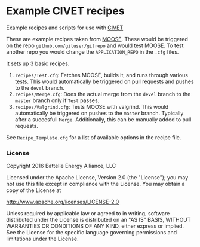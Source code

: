 # Example CIVET recipes
Example recipes and scripts for use with [CIVET](https://github.com/idaholab/civet)

These are example recipes taken from [MOOSE](https://github.com/idaholab/moose).
These would be triggered on the repo `github.com/gituser/gitrepo` and would test MOOSE.
To test another repo you would change the `APPLICATION_REPO` in the `.cfg` files.

It sets up 3 basic recipes.

1. `recipes/Test.cfg`: Fetches MOOSE, builds it, and runs through various tests. This would automatically be triggered on pull requests and pushes to the `devel` branch.
2. `recipes/Merge.cfg`: Does the actual merge from the `devel` branch to the `master` branch only if `Test` passes.
3. `recipes/Valgrind.cfg`: Tests MOOSE with valgrind. This would automatically be triggered on pushes to the `master` branch. Typically after a succesfull `Merge`.
  Additionally, this can be manually added to pull requests.

See `Recipe_Template.cfg` for a list of available options in the recipe file.

### License

Copyright 2016 Battelle Energy Alliance, LLC

Licensed under the Apache License, Version 2.0 (the "License");
you may not use this file except in compliance with the License.
You may obtain a copy of the License at

  http://www.apache.org/licenses/LICENSE-2.0

Unless required by applicable law or agreed to in writing, software
distributed under the License is distributed on an "AS IS" BASIS,
WITHOUT WARRANTIES OR CONDITIONS OF ANY KIND, either express or implied.
See the License for the specific language governing permissions and
limitations under the License.
